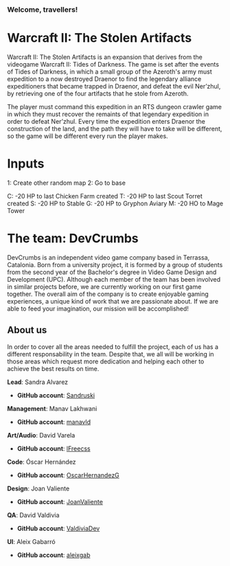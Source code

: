 ### Welcome, travellers!

# Warcraft II: The Stolen Artifacts

Warcraft II: The Stolen Artifacts is an expansion that derives from the videogame Warcraft II: Tides of Darkness. The game is set after the events of Tides of Darkness, in which a small group of the Azeroth's army must expedition to a now destroyed Draenor to find the legendary alliance expeditioners that became trapped in Draenor, and defeat the evil Ner’zhul, by retrieving one of the four artifacts that he stole from Azeroth.

The player must command this expedition in an RTS dungeon crawler game in which they must recover the remaints of that legendary expedition in order to defeat Ner’zhul. Every time the expedition enters Draenor the construction of the land, and the path they will have to take will be different, so the game will be different every run the player makes.

# Inputs

1: Create other random map
2: Go to base

C: -20 HP to last Chicken Farm created
T: -20 HP to last Scout Torret created
S: -20 HP to Stable
G: -20 HP to Gryphon Aviary
M: -20 HO to Mage Tower


# The team: DevCrumbs

DevCrumbs is an independent video game company based in Terrassa, Catalonia. Born from a university project, it is formed by a group of students from the second year of the Bachelor's degree in Video Game Design and Development (UPC). Although each member of the team has been involved in similar projects before, we are currently working on our first game together. The overall aim of the company is to create enjoyable gaming experiences, a unique kind of work that we are passionate about. If we are able to feed your imagination, our mission will be accomplished!


## About us

In order to cover all the areas needed to fulfill the project, each of us has a different responsability in the team. Despite that, we all will be working in those areas which request more dedication and helping each other to achieve the best results on time.

**Lead**: Sandra Alvarez
* **GitHub account**: [Sandruski](https://github.com/Sandruski)

**Management**: Manav Lakhwani
* **GitHub account**: [manavld](https://github.com/manavld)

**Art/Audio**: David Varela
* **GitHub account**: [lFreecss](https://github.com/lFreecss)

**Code**: Óscar Hernández
* **GitHub account**: [OscarHernandezG](https://github.com/OscarHernandezG)

**Design**: Joan Valiente
* **GitHub account**: [JoanValiente](https://github.com/JoanValiente)

**QA**: David Valdivia
* **GitHub account**: [ValdiviaDev](https://github.com/ValdiviaDev)

**UI**: Aleix Gabarró
* **GitHub account**: [aleixgab](https://github.com/aleixgab)
